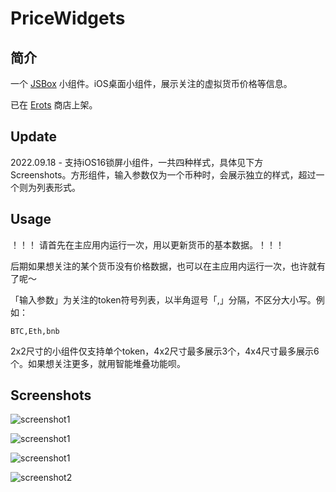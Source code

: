 # PriceWidgets

## 简介
一个 [JSBox](https://github.com/cyanzhong/xTeko) 小组件。iOS桌面小组件，展示关注的虚拟货币价格等信息。

已在 [Erots](https://github.com/LiuGuoGY/JSBox-addins) 商店上架。

## Update
2022.09.18 - 支持iOS16锁屏小组件，一共四种样式，具体见下方 Screenshots。方形组件，输入参数仅为一个币种时，会展示独立的样式，超过一个则为列表形式。

## Usage

！！！ 请首先在主应用内运行一次，用以更新货币的基本数据。！！！

后期如果想关注的某个货币没有价格数据，也可以在主应用内运行一次，也许就有了呢～


「输入参数」为关注的token符号列表，以半角逗号「,」分隔，不区分大小写。例如：
```
BTC,Eth,bnb
```
2x2尺寸的小组件仅支持单个token，4x2尺寸最多展示3个，4x4尺寸最多展示6个。如果想关注更多，就用智能堆叠功能呗。

## Screenshots
![screenshot1](./assets/lockscreen1.jpg)

![screenshot1](./assets/lockscreen2.jpg)

![screenshot1](./assets/screenshot1.jpg)

![screenshot2](./assets/screenshot2.jpg)